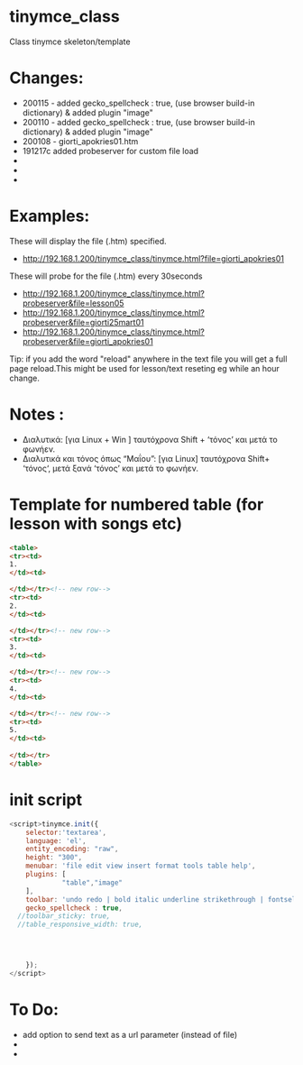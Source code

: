 # tinymce_class
Class tinymce skeleton/template

# Changes:
- 200115 - added gecko_spellcheck : true,   (use browser build-in dictionary) & added plugin "image"
- 200110 - added gecko_spellcheck : true,   (use browser build-in dictionary) & added plugin "image"
- 200108 - giorti_apokries01.htm
- 191217c added probeserver for custom file load
-
-
-


# Examples:
These will display the file (.htm) specified.
- http://192.168.1.200/tinymce_class/tinymce.html?file=giorti_apokries01

These will probe for the file (.htm) every 30seconds
- http://192.168.1.200/tinymce_class/tinymce.html?probeserver&file=lesson05
- http://192.168.1.200/tinymce_class/tinymce.html?probeserver&file=giorti25mart01
- http://192.168.1.200/tinymce_class/tinymce.html?probeserver&file=giorti_apokries01

Tip: if you add the word "reload" anywhere in the text file you will get a full page reload.This might be used for lesson/text reseting eg while an hour change.

# Notes :
- Διαλυτικά: [για Linux + Win ] ταυτόχρονα Shift + ‘τόνος’ και μετά το φωνήεν.
- Διαλυτικά και τόνος όπως “Μαΐου”:    [για Linux] ταυτόχρονα Shift+ ‘τόνος‘, μετά ξανά ‘τόνος’ και μετά το φωνήεν.


# Template for numbered table (for lesson with songs etc)
```html
<table>
<tr><td>
1.
</td><td>

</td></tr><!-- new row-->
<tr><td>
2.
</td><td>

</td></tr><!-- new row-->
<tr><td>
3.
</td><td>

</td></tr><!-- new row-->
<tr><td>
4.
</td><td>

</td></tr><!-- new row-->
<tr><td>
5.
</td><td>
 
</td></tr>
</table>
```

# init script

```javascript
<script>tinymce.init({
  	selector:'textarea',
  	language: 'el',
    entity_encoding: "raw",
    height: "300",
    menubar: 'file edit view insert format tools table help',
    plugins: [
             "table","image"
    ],    
    toolbar: 'undo redo | bold italic underline strikethrough | fontselect fontsizeselect formatselect | alignleft aligncenter alignright alignjustify | outdent indent |  numlist bullist | forecolor backcolor removeformat | pagebreak | charmap emoticons | fullscreen  preview save print | insertfile image media template link anchor codesample | ltr rtl',
    gecko_spellcheck : true,
  //toolbar_sticky: true,
  //table_responsive_width: true,
  



	});
</script>
```

# To Do:
- add option to send text as a url parameter (instead of file)
-
-